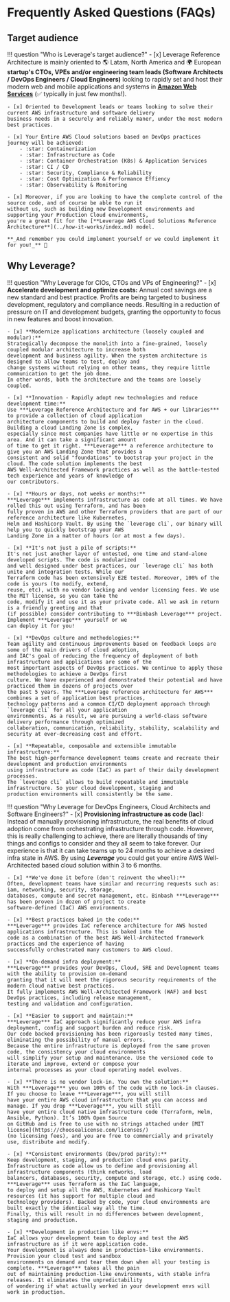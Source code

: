 # Frequently Asked Questions (FAQs)

## Target audience

!!! question "Who is Leverage's target audience?"
    - [x] Leverage Reference Architecture is mainly oriented to :earth_americas: Latam, North America and :earth_africa:
    European **startup's CTOs, VPEs and/or engineering team leads (Software Architects / DevOps Engineers / Cloud Engineers)** 
    looking to rapidly set and host their modern web and mobile applications and systems in 
    [**Amazon Web Services**](https://aws.amazon.com/) (✅ typically in just few months!). 
    
    - [x] Oriented to Development leads or teams looking to solve their current AWS infrastructure and software delivery 
    business needs in a securely and reliably maner, under the most modern best practices.
    
    - [x] Your Entire AWS Cloud solutions based on DevOps practices journey will be achieved:
        - :star: Containerization
        - :star: Infrastructure as Code
        - :star: Container Orchestration (K8s) & Application Services
        - :star: CI / CD
        - :star: Security, Compliance & Reliability
        - :star: Cost Optimization & Performance Effiency
        - :star: Observability & Monitoring
    
    - [x] Moreover, if you are looking to have the complete control of the source code, and of course be able to run it
    without us, such as building new Development environments and supporting your Production Cloud environments, 
    you're a great fit for the [**Leverage AWS Cloud Solutions Reference Architecture**](../how-it-works/index.md) model.

    **_And remember you could implement yourself or we could implement it for you!_** 💪

## Why Leverage?

!!! question "Why Leverage for CIOs, CTOs and VPs of Engineering?"
    - [x] **Accelerate development and optimize costs:**
    Annual cost savings are a new standard and best practice. Profits are being targeted to business development,
    regulatory and compliance needs. Resulting in a reduction of pressure on IT and development budgets, granting
    the opportunity to focus in new features and boost innovation.

    - [x] **Modernize applications architecture (loosely coupled and modular):**
    Strategically decompose the monolith into a fine-grained, loosely coupled modular architecture to increase both 
    development and business agility. When the system architecture is designed to allow teams to test, deploy and
    change systems without relying on other teams, they require little communication to get the job done. 
    In other words, both the architecture and the teams are loosely coupled.

    - [x] **Innovation - Rapidly adopt new technologies and reduce development time:**
    Use ***Leverage Reference Architecture and for AWS + our libraries*** to provide a collection of cloud application
    architecture components to build and deploy faster in the cloud. Building a cloud Landing Zone is complex, 
    especially since most companies have little or no expertise in this area. And it can take a significant amount 
    of time to get it right. ***Leverage*** a reference architecture to give you an AWS Landing Zone that provides a 
    consistent and solid "foundations" to bootstrap your project in the cloud. The code solution implements the best 
    AWS Well-Architected Framework practices as well as the battle-tested tech experience and years of knowledge of
    our contributors.

    - [x] **Hours or days, not weeks or months:**
    ***Leverage*** implements infrastructure as code at all times. We have rolled this out using Terraform, and has been
    fully proven in AWS and other Terraform providers that are part of our reference architecture like Kubernetes,
    Helm and Hashicorp Vault. By using the `leverage cli`, our binary will help you to quickly bootstrap your AWS
    Landing Zone in a matter of hours (or at most a few days).

    - [x] **It's not just a pile of scripts:**
    It's not just another layer of untested, one time and stand-alone developed scripts. The code is modularized
    and well designed under best practices, our `leverage cli` has both unite and integration tests. While our
    Terraform code has been extensively E2E tested. Moreover, 100% of the code is yours (to modify, extend,
    reuse, etc), with no vendor locking and vendor licensing fees. We use the MIT license, so you can take the
    code, modify it and use it as your private code. All we ask in return is a friendly greeting and that
    (if possible) consider contributing to ***Binbash Leverage*** project. Implement ***Leverage*** yourself or we 
    can deploy it for you!

    - [x] **DevOps culture and methodologies:**
    Team agility and continuous improvements based on feedback loops are some of the main drivers of cloud adoption,
    and IAC's goal of reducing the frequency of deployment of both infrastructure and applications are some of the
    most important aspects of DevOps practices. We continue to apply these methodologies to achieve a DevOps first
    culture. We have experienced and demonstrated their potential and have practiced them in dozens of projects over
    the past 5 years. The ***Leverage reference architecture for AWS*** combines a set of application best practices,
    technology patterns and a common CI/CD deployment approach through `leverage cli` for all your application 
    environments. As a result, we are pursuing a world-class software delivery performance through optimized
    collaboration, communication, reliability, stability, scalability and security at ever-decreasing cost and effort.

    - [x] **Repeatable, composable and extensible immutable infrastructure:**
    The best high-performance development teams create and recreate their development and production environments
    using infrastructure as code (IaC) as part of their daily development processes.
    The `leverage cli` allows to build repeatable and immutable infrastructure. So your cloud development, staging and 
    production environments will consistently be the same.

!!! question "Why Leverage for DevOps Engineers, Cloud Architects and Software Engineers?"
    - [x] **Provisioning infrastructure as code (Iac):** 
    Instead of manually provisioning infrastructure, the real benefits of cloud adoption come from orchestrating 
    infrastructure through code. However, this is really challenging to achieve, there are literally thousands of 
    tiny things and configs to consider and they all seem to take forever. Our experience is that it can take teams
    up to 24 months to achieve a desired infra state in AWS. By using ***Leverage*** you could get your entire 
    AWS Well-Architected based cloud solution within 3 to 6 months.
    
    - [x] **We've done it before (don't reinvent the wheel):**
    Often, development teams have similar and recurring requests such as: iam, networking, security, storage, 
    databases, compute and secret management, etc. Binbash ***Leverage*** has been proven in dozen of project to create
    software-defined (IaC) AWS environments.

    - [x] **Best practices baked in the code:**
    ***Leverage*** provides IaC reference architecture for AWS hosted applications infrastructure. This is baked into the
    code as a combination of the best AWS Well-Architected framework practices and the experience of having
    successfully orchestrated many customers to AWS cloud.

    - [x] **On-demand infra deployment:**
    ***Leverage*** provides your DevOps, Cloud, SRE and Development teams with the ability to provision on-demand
    granting that it will meet the rigorous security requirements of the modern cloud native best practices. 
    It fully implements AWS Well-Architected Framework (WAF) and best DevOps practices, including release management,
    testing and validation and configuration.

    - [x] **Easier to support and maintain:**
    ***Leverage*** IaC approach significantly reduce your AWS infra deployment, config and support burden and reduce risk. 
    Our code backed provisioning has been rigorously tested many times, eliminating the possibility of manual errors. 
    Because the entire infrastructure is deployed from the same proven code, the consistency your cloud environments
    will simplify your setup and maintenance. Use the versioned code to iterate and improve, extend or compose your
    internal processes as your cloud operating model evolves.

    - [x] **There is no vendor lock-in. You own the solution:**
    With ***Leverage*** you own 100% of the code with no lock-in clauses. If you choose to leave ***Leverage***, you will still 
    have your entire AWS cloud infrastructure that you can access and manage. If you drop ***Leverage***, you will still
    have your entire cloud native infrastructure code (Terraform, Helm, Ansible, Python). It’s 100% Open Source
    on GitHub and is free to use with no strings attached under [MIT license](https://choosealicense.com/licenses/) 
    (no licensing fees), and you are free to commercially and privately use, distribute and modify.

    - [x] **Consistent environments (Dev/prod parity):**
    Keep development, staging, and production cloud envs parity.
    Infrastructure as code allow us to define and provisioning all infrastructure components (think networks, load 
    balancers, databases, security, compute and storage, etc.) using code. ***Leverage*** uses Terraform as the IaC language,
    to deploy and setup all the AWS, Kubernetes and Hashicorp Vault resources (it has support for multiple cloud and
    technology providers). Backed by code, your cloud environments are built exactly the identical way all the time. 
    Finally, this will result in no differences between development, staging and production.

    - [x] **Development in production like envs:**
    IaC allows your development team to deploy and test the AWS infrastructure as if it were application code. 
    Your development is always done in production-like environments. Provision your cloud test and sandbox 
    environments on demand and tear them down when all your testing is complete. ***Leverage*** takes all the pain
    out of maintaining production-like environments, with stable infra releases. It eliminates the unpredictability
    of wondering if what actually worked in your development envs will work in production.